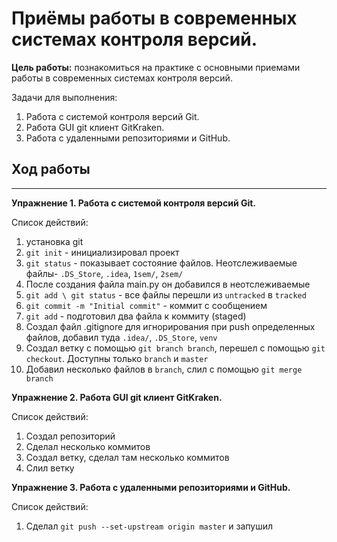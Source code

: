 # Приёмы работы в современных системах контроля версий.
**Цель работы:** познакомиться на практике с основными приемами работы в современных системах контроля версий.

Задачи для выполнения:
1) Работа с системой контроля версий Git.
2) Работа GUI git клиент GitKraken.
3) Работа с удаленными репозиториями и GitHub.

## Ход работы
***
**Упражнение 1. Работа с системой контроля версий Git.**

Список действий:
1) установка git
2) `git init` - инициализировал проект
3) `git status` - показывает состояние файлов. Неотслеживаемые файлы- `.DS_Store`, `.idea`, `1sem/`, `2sem/`
4) После создания файла main.py он добавился в неотслеживаемые
5) `git add \ git status` - все файлы перешли из `untracked` в `tracked`
6) `git commit -m "Initial commit"` - коммит с сообщением
7) `git add` - подготовил два файла к коммиту (staged)
8) Создал файл .gitignore для игнорирования при push определенных файлов, добавил туда `.idea/`, `.DS_Store`, `venv`
9) Создал ветку с помощью `git branch branch`, перешел с помощью `git checkout`. Доступны только `branch` и `master`
10) Добавил несколько файлов в `branch`, слил с помощью `git merge branch`

**Упражнение 2. Работа GUI git клиент GitKraken.**

Список действий:
1) Создал репозиторий
2) Сделал несколько коммитов
3) Создал ветку, сделал там несколько коммитов
4) Слил ветку

**Упражнение 3. Работа с удаленными репозиториями и GitHub.**

Список действий:
1) Сделал `git push --set-upstream origin master` и запушил
